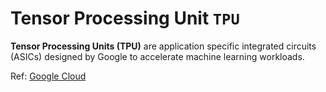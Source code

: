 # Tensor Processing Unit `TPU`
**Tensor Processing Units (TPU)** are application specific integrated circuits (ASICs) designed by Google to accelerate machine learning workloads.

Ref: [Google Cloud](https://cloud.google.com/tpu/docs/system-architecture-tpu-vm)